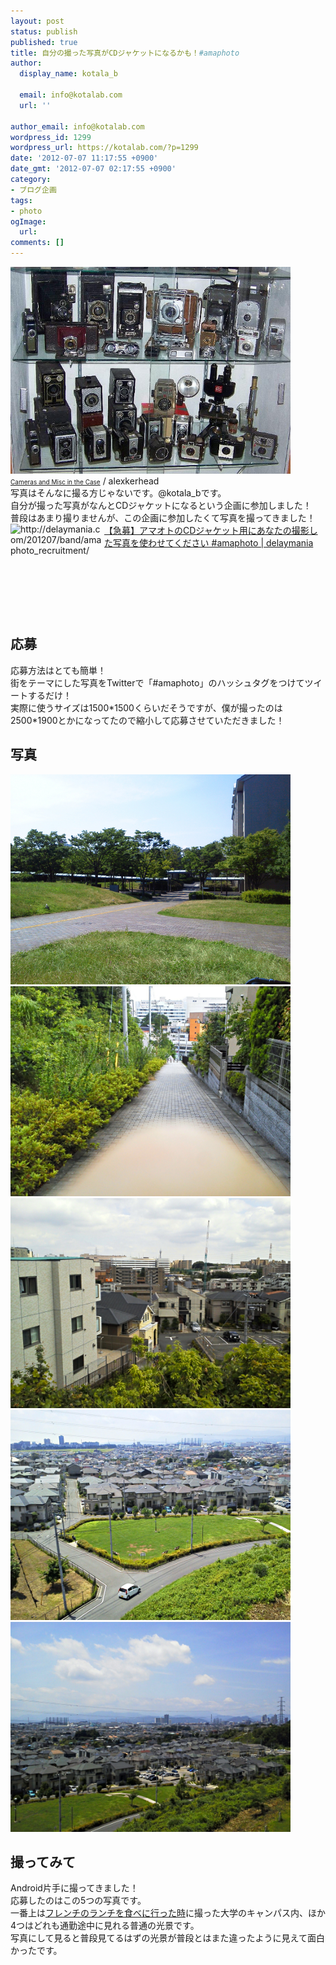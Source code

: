 ```yaml
---
layout: post
status: publish
published: true
title: 自分の撮った写真がCDジャケットになるかも！#amaphoto
author:
  display_name: kotala_b

  email: info@kotalab.com
  url: ''

author_email: info@kotalab.com
wordpress_id: 1299
wordpress_url: https://kotalab.com/?p=1299
date: '2012-07-07 11:17:55 +0900'
date_gmt: '2012-07-07 02:17:55 +0900'
category:
- ブログ企画
tags:
- photo
ogImage:
  url:
comments: []
---
```

<p><a href="/wp-content/uploads/amaphoto_120707_05.jpg" target="_blank"><img src="/wp-content/uploads/amaphoto_120707_05.jpg" alt="" title="amaphoto_120707_05" width="448" height="331" class="alignnone size-full wp-image-1309" /></a><br />
<a href="https://www.flickr.com/photos/alexkerhead/3088082405/" target="_blank"><span style="font-size:10px;">Cameras and Misc in the Case</a> / alexkerhead</span><br />
写真はそんなに撮る方じゃないです。@kotala_bです。<br />
自分が撮った写真がなんとCDジャケットになるという企画に参加しました！<br />
普段はあまり撮りませんが、この企画に参加したくて写真を撮ってきました！<br />
<a href="http://delaymania.com/201207/band/amaphoto_recruitment/" target="_blank"><img title="【急募】アマオトのCDジャケット用にあなたの撮影した写真を使わせてください #amaphoto | delaymania" src="https://capture.heartrails.com/150x130?http://delaymania.com/201207/band/amaphoto_recruitment/" alt="http://delaymania.com/201207/band/amaphoto_recruitment/" width="150" height="130" align="left" /></a><a href="http://delaymania.com/201207/band/amaphoto_recruitment/" title="【急募】アマオトのCDジャケット用にあなたの撮影した写真を使わせてください #amaphoto | delaymania" target="_blank">【急募】アマオトのCDジャケット用にあなたの撮影した写真を使わせてください #amaphoto | delaymania</a><br style="clear:both;" /><br />
</p>
<!--more-->
<h2>応募</h2>
<p>応募方法はとても簡単！<br />
街をテーマにした写真をTwitterで「#amaphoto」のハッシュタグをつけてツイートするだけ！<br />
実際に使うサイズは1500*1500くらいだそうですが、僕が撮ったのは2500*1900とかになってたので縮小して応募させていただきました！</p>
<h2>写真</h2>
<p><a href="/wp-content/uploads/french_120705_01.jpg" target="_blank"><img src="/wp-content/uploads/french_120705_01.jpg" alt="" title="french_120705_01" width="448" height="336" class="alignnone size-full wp-image-1259" /></a><br />
<a href="/wp-content/uploads/amaphoto_120707_01.jpg" target="_blank"><img src="/wp-content/uploads/amaphoto_120707_01.jpg" alt="" title="amaphoto_120707_01" width="448" height="336" class="alignnone size-full wp-image-1301" /></a><br />
<a href="/wp-content/uploads/amaphoto_120707_02.jpg" target="_blank"><img src="/wp-content/uploads/amaphoto_120707_02.jpg" alt="" title="amaphoto_120707_02" width="448" height="336" class="alignnone size-full wp-image-1302" /></a><br />
<a href="/wp-content/uploads/amaphoto_120707_03.jpg" target="_blank"><img src="/wp-content/uploads/amaphoto_120707_03.jpg" alt="" title="amaphoto_120707_03" width="448" height="336" class="alignnone size-full wp-image-1303" /></a><br />
<a href="/wp-content/uploads/amaphoto_120707_04.jpg" target="_blank"><img src="/wp-content/uploads/amaphoto_120707_04.jpg" alt="" title="amaphoto_120707_04" width="448" height="336" class="alignnone size-full wp-image-1304" /></a></p>
<h2>撮ってみて</h2>
<p>Android片手に撮ってきました！<br />
応募したのはこの5つの写真です。<br />
一番上は<a href="/mile-credit" title="【食】大学キャンパス内にあるフレンチレストランで1000円のランチ！" target="_blank">フレンチのランチを食べに行った時</a>に撮った大学のキャンパス内、ほか4つはどれも通勤途中に見れる普通の光景です。<br />
写真にして見ると普段見てるはずの光景が普段とはまた違ったように見えて面白かったです。</p>
